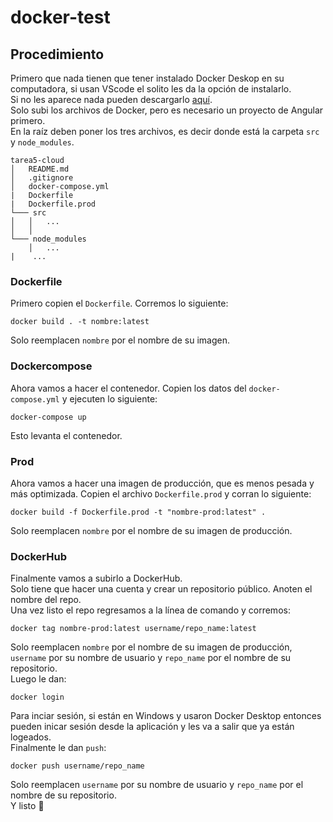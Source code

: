 # docker-test
## Procedimiento
Primero que nada tienen que tener instalado Docker Deskop en su computadora, si usan VScode el solito les da la opción de instalarlo. \
Si no les aparece nada pueden descargarlo [aquí](https://www.docker.com/products/docker-desktop).\
Solo subi los archivos de Docker, pero es necesario un proyecto de Angular primero.\
En la raíz deben poner los tres archivos, es decir donde está la carpeta `src` y `node_modules`.

```
tarea5-cloud
│   README.md
│   .gitignore
│   docker-compose.yml
|   Dockerfile
|   Dockerfile.prod
└─── src
│   │   ...
│   │
└─── node_modules
    │   ...
|    ...
```

### Dockerfile
Primero copien el `Dockerfile`. Corremos lo siguiente:
```
docker build . -t nombre:latest
```
Solo reemplacen `nombre` por el nombre de su imagen.

### Dockercompose
Ahora vamos a hacer el contenedor. Copien los datos del `docker-compose.yml` y ejecuten lo siguiente:
```
docker-compose up
```
Esto levanta el contenedor. 
### Prod
Ahora vamos a hacer una imagen de producción, que es menos pesada y más optimizada. Copien el archivo `Dockerfile.prod` y corran lo siguiente:
```
docker build -f Dockerfile.prod -t "nombre-prod:latest" .
```
Solo reemplacen `nombre` por el nombre de su imagen de producción.
### DockerHub
Finalmente vamos a subirlo a DockerHub.\
Solo tiene que hacer una cuenta y crear un repositorio público. Anoten el nombre del repo.\
Una vez listo el repo regresamos a la línea de comando y corremos: 
```
docker tag nombre-prod:latest username/repo_name:latest
```
Solo reemplacen `nombre` por el nombre de su imagen de producción, `username` por su nombre de usuario y `repo_name` por el nombre de su repositorio.\
Luego le dan:
```
docker login
```
Para inciar sesión, si están en Windows y usaron Docker Desktop entonces pueden inicar sesión desde la aplicación y les va a salir que ya están logeados.\
Finalmente le dan `push`:
```
docker push username/repo_name
```
Solo reemplacen `username` por su nombre de usuario y `repo_name` por el nombre de su repositorio.\
Y listo :100:
